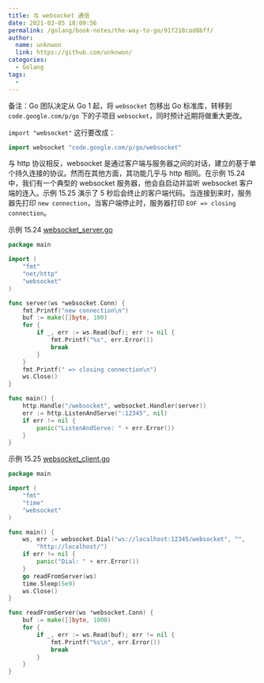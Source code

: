 ```yaml
---
title: 与 websocket 通信
date: 2021-03-05 18:09:56
permalink: /golang/book-notes/the-way-to-go/91f218cad8bff/
author: 
  name: unknwon
  link: https://github.com/unknwon/
categories:
  - Golang
tags:
  - 
---
```


备注：Go 团队决定从 Go 1 起，将 `websocket`  包移出 Go 标准库，转移到 `code.google.com/p/go` 下的子项目 `websocket`，同时预计近期将做重大更改。

`import "websocket"` 这行要改成：
```go
import websocket "code.google.com/p/go/websocket"
```

与 http 协议相反，websocket 是通过客户端与服务器之间的对话，建立的基于单个持久连接的协议。然而在其他方面，其功能几乎与 http 相同。在示例 15.24 中，我们有一个典型的 websocket 服务器，他会自启动并监听 websocket 客户端的连入。示例 15.25 演示了 5 秒后会终止的客户端代码。当连接到来时，服务器先打印 `new connection`，当客户端停止时，服务器打印 `EOF => closing connection`。

示例 15.24 [websocket_server.go](examples/chapter_15/websocket_server.go)
```go
package main

import (
	"fmt"
	"net/http"
	"websocket"
)

func server(ws *websocket.Conn) {
	fmt.Printf("new connection\n")
	buf := make([]byte, 100)
	for {
		if _, err := ws.Read(buf); err != nil {
			fmt.Printf("%s", err.Error())
			break
		}
	}
	fmt.Printf(" => closing connection\n")
	ws.Close()
}

func main() {
	http.Handle("/websocket", websocket.Handler(server))
	err := http.ListenAndServe(":12345", nil)
	if err != nil {
		panic("ListenAndServe: " + err.Error())
	}
}
```

示例 15.25 [websocket_client.go](examples/chapter_15/websocket_client.go)
```go
package main

import (
	"fmt"
	"time"
	"websocket"
)

func main() {
	ws, err := websocket.Dial("ws://localhost:12345/websocket", "",
		"http://localhost/")
	if err != nil {
		panic("Dial: " + err.Error())
	}
	go readFromServer(ws)
	time.Sleep(5e9)
    ws.Close()
}

func readFromServer(ws *websocket.Conn) {
	buf := make([]byte, 1000)
	for {
		if _, err := ws.Read(buf); err != nil {
			fmt.Printf("%s\n", err.Error())
			break
		}
	}
}
```
